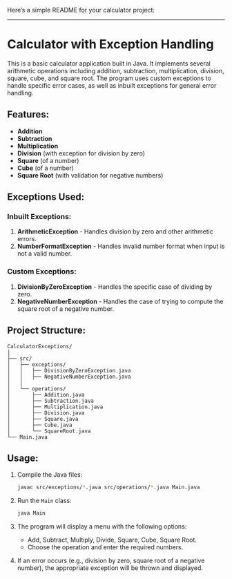 Here’s a simple README for your calculator project:

---

# Calculator with Exception Handling

This is a basic calculator application built in Java. It implements several arithmetic operations including addition, subtraction, multiplication, division, square, cube, and square root. The program uses custom exceptions to handle specific error cases, as well as inbuilt exceptions for general error handling.

## Features:
- **Addition**
- **Subtraction**
- **Multiplication**
- **Division** (with exception for division by zero)
- **Square** (of a number)
- **Cube** (of a number)
- **Square Root** (with validation for negative numbers)

## Exceptions Used:
### Inbuilt Exceptions:
1. **ArithmeticException** - Handles division by zero and other arithmetic errors.
2. **NumberFormatException** - Handles invalid number format when input is not a valid number.

### Custom Exceptions:
1. **DivisionByZeroException** - Handles the specific case of dividing by zero.
2. **NegativeNumberException** - Handles the case of trying to compute the square root of a negative number.

## Project Structure:
```
CalculatorExceptions/
│
├── src/
│   ├── exceptions/
│   │   ├── DivisionByZeroException.java
│   │   ├── NegativeNumberException.java
│   │   
│   └── operations/
│       ├── Addition.java
│       ├── Subtraction.java
│       ├── Multiplication.java
│       ├── Division.java
│       ├── Square.java
│       ├── Cube.java
│       └── SquareRoot.java
└── Main.java
```

## Usage:
1. Compile the Java files:
   ```bash
   javac src/exceptions/*.java src/operations/*.java Main.java
   ```

2. Run the `Main` class:
   ```bash
   java Main
   ```

3. The program will display a menu with the following options:
   - Add, Subtract, Multiply, Divide, Square, Cube, Square Root.
   - Choose the operation and enter the required numbers.

4. If an error occurs (e.g., division by zero, square root of a negative number), the appropriate exception will be thrown and displayed.
